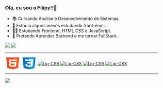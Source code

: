 ### Olá, eu sou o Filipy!!👋

<!--
**FilipyJ/FilipyJ** is a ✨ _special_ ✨ repository because its `README.md` (this file) appears on your GitHub profile.

Here are some ideas to get you started:
-->
- 📚 Cursando Analise e Desenvolvimento de Sistemas.
- 🌱 Estou a alguns meses estudando front-end...
- 🙋‍♂️ Estudando Frontend, HTML CSS e JavaScript.
- 🤔 Pretendo Aprender Backend e me tornar FullStack. 
<!-- - 💬 Ask me about ...
- 📫 How to reach me: ...
- 😄 Pronouns: ...
- ⚡ Fun fact: ...
 -->
 
  <div style="margin-bottom: 0px">
  <a href="https://github.com/FilipyJ">
  <img height="180em" src="https://github-readme-stats.vercel.app/api?username=FilipyJ&show_icons=true&theme=dark&include_all_commits=true&count_private=true"/>
  <img height="180em" src="https://github-readme-stats.vercel.app/api/top-langs/?username=FilipyJ&layout=compact&langs_count=7&theme=dark"/>

   
<hr>
   
<div>
  
<img align="center" alt="Lip-HTML" height="40" width="50" src="https://raw.githubusercontent.com/devicons/devicon/master/icons/html5/html5-original.svg">
  <img align="center" alt="Lip-CSS" height="40" width="50" src="https://raw.githubusercontent.com/devicons/devicon/master/icons/css3/css3-original.svg">
 
<img align="center" alt="Lip-CSS" height="40" width="50" src="https://cdn.jsdelivr.net/gh/devicons/devicon/icons/javascript/javascript-original.svg"> 
  
<img align="center" alt="Lip-CSS" height="40" width="50" src="https://cdn.jsdelivr.net/gh/devicons/devicon/icons/git/git-original.svg">  
  
<img align="center" alt="Lip-CSS" height="40" width="50" src="https://cdn.jsdelivr.net/gh/devicons/devicon/icons/github/github-original.svg"> 
  
<img align="center" alt="Lip-CSS" height="40" width="50" src="https://cdn.jsdelivr.net/gh/devicons/devicon/icons/bootstrap/bootstrap-original.svg"> 

  
  
  
 </div>
 
</div>


<hr>
  
  
  
   <a href = "mailto:josephfilipy@gmail.com"><img src="https://img.shields.io/badge/-Gmail-%23333?style=for-the-badge&logo=gmail&logoColor=white" target="_blank"></a>

  

